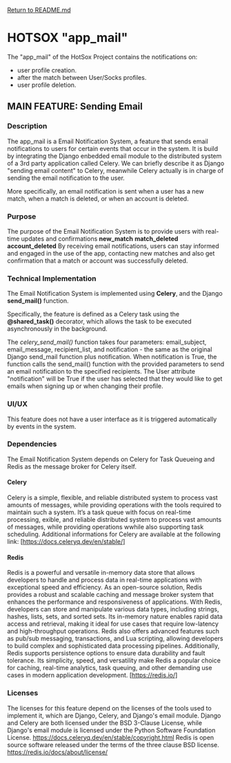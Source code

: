 [Return to README.md](../README.md)

# HOTSOX "app_mail"

The "app_mail" of the HotSox Project contains the notifications on:

- user profile creation.
- after the match between User/Socks profiles.
- user profile deletion.

## MAIN FEATURE: Sending Email

### Description

The app_mail is a Email Notification System, a feature that sends email notifications to users for certain events that occur in the system.
It is build by integrating the Django enbedded email module to the distributed system of a 3rd party application called Celery.
We can briefly describe it as Django "sending email content" to Celery, meanwhile Celery actually is in charge of sending the email notification to the user.

More specifically, an email notification is sent when a user has a new match, when a match is deleted, or when an account is deleted.

### Purpose

The purpose of the Email Notification System is to provide users with real-time updates and confirmations
**new_match**
**match_deleted**
**account_deleted**
By receiving email notifications, users can stay informed and engaged in the use of the app, contacting new matches and also get confirmation that a match or account was successfully deleted.

### Technical Implementation

The Email Notification System is implemented using **Celery**, and the Django **send_mail()** function.

Specifically, the feature is defined as a Celery task using the **@shared_task()** decorator, which allows the task to be executed asynchronously in the background.

The _celery_send_mail()_ function takes four parameters: email_subject, email_message, recipient_list, and notification - the same as the original Django send_mail function plus notification.
When notification is True, the function calls the send_mail() function with the provided parameters to send an email notification to the specified recipients.
The User attribute "notification" will be True if the user has selected that they would like to get emails when signing up or when changing their profile.

### UI/UX

This feature does not have a user interface as it is triggered automatically by events in the system.

### Dependencies

The Email Notification System depends on Celery for Task Queueing and Redis as the message broker for Celery itself.

#### Celery

Celery is a simple, flexible, and reliable distributed system to process vast amounts of messages, while providing operations with the tools required to maintain such a system.
It’s a task queue with focus on real-time processing, exible, and reliable distributed system to process vast amounts of messages, while providing operations wwhile also supporting task scheduling. Additional informations for Celery are available at the following link: [https://docs.celeryq.dev/en/stable/]

#### Redis

Redis is a powerful and versatile in-memory data store that allows developers to handle and process data in real-time applications with exceptional speed and efficiency. As an open-source solution, Redis provides a robust and scalable caching and message broker system that enhances the performance and responsiveness of applications. With Redis, developers can store and manipulate various data types, including strings, hashes, lists, sets, and sorted sets. Its in-memory nature enables rapid data access and retrieval, making it ideal for use cases that require low-latency and high-throughput operations. Redis also offers advanced features such as pub/sub messaging, transactions, and Lua scripting, allowing developers to build complex and sophisticated data processing pipelines. Additionally, Redis supports persistence options to ensure data durability and fault tolerance. Its simplicity, speed, and versatility make Redis a popular choice for caching, real-time analytics, task queuing, and other demanding use cases in modern application development. [https://redis.io/]

### Licenses

The licenses for this feature depend on the licenses of the tools used to implement it, which are Django, Celery, and Django's email module.
Django and Celery are both licensed under the BSD 3-Clause License, while Django's email module is licensed under the Python Software Foundation License. https://docs.celeryq.dev/en/stable/copyright.html
Redis is open source software released under the terms of the three clause BSD license. https://redis.io/docs/about/license/

